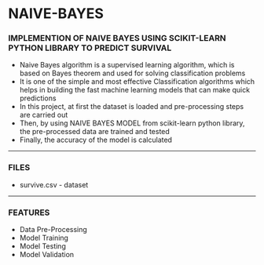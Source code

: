 # NAIVE-BAYES

### IMPLEMENTION OF NAIVE BAYES USING SCIKIT-LEARN PYTHON LIBRARY TO PREDICT SURVIVAL

- Naive Bayes algorithm is a supervised learning algorithm, which is based on Bayes theorem and used for solving classification problems
- It is one of the simple and most effective Classification algorithms which helps in building the fast machine learning models that can make quick predictions
- In this project, at first the dataset is loaded and pre-processing steps are carried out
- Then, by using NAIVE BAYES MODEL from scikit-learn python library, the pre-processed data are trained and tested
- Finally, the accuracy of the model is calculated

-----

### FILES

- survive.csv - dataset

-----

### FEATURES

- Data Pre-Processing
- Model Training
- Model Testing
- Model Validation

